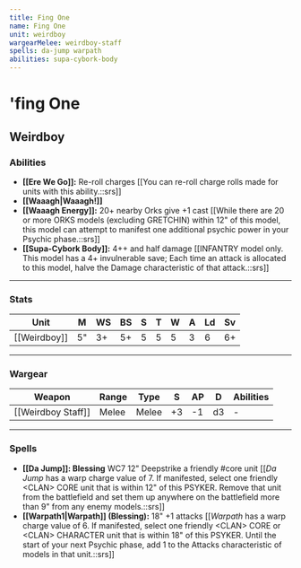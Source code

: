 ```yaml
---
title: Fing One
name: Fing One
unit: weirdboy
wargearMelee: weirdboy-staff
spells: da-jump warpath
abilities: supa-cybork-body
---
```


# 'fing One
## Weirdboy
### Abilities
- **[[Ere We Go]]:** Re-roll charges [[You can re-roll charge rolls made for units with this ability.::srs]]
- **[[Waaagh\|Waaagh!]]**
- **[[Waaagh Energy]]:** 20+ nearby Orks give +1 cast [[While there are 20 or more ORKS models (excluding GRETCHIN) within 12" of this model, this model can attempt to manifest one additional psychic power in your Psychic phase.::srs]]
- **[[Supa-Cybork Body]]:** 4++ and half damage [[INFANTRY model only. This model has a 4+ invulnerable save; Each time an attack is allocated to this model, halve the Damage characteristic of that attack.::srs]]

---

### Stats

| Unit     | M   | WS  | BS  | S   | T   | W   | A   | Ld  | Sv  |
| -------- | --- | --- | --- | --- | --- | --- | --- | --- | --- |
| [[Weirdboy]] | 5"  | 3+  | 5+  | 5   | 5   | 5   | 3   | 6   | 6+  |

---

### Wargear

| Weapon | Range | Type | S   | AP  | D   | Abilities |
| ------ | ----- | ---- | --- | --- | --- | --------- |
| [[Weirdboy Staff]] | Melee | Melee | +3  | -1  | d3  | -         | 

---

### Spells
  - **[[Da Jump]]: Blessing** WC7 12" Deepstrike a friendly #core unit [[_Da Jump_ has a warp charge value of 7. If manifested, select one friendly \<CLAN> CORE unit that is within 12" of this PSYKER. Remove that unit from the battlefield and set them up anywhere on the battlefield more than 9" from any enemy models.::srs]]
- **[[Warpath1\|Warpath]] (Blessing):** 18" +1 attacks [[_Warpath_ has a warp charge value of 6. If manifested, select one friendly \<CLAN> CORE or \<CLAN> CHARACTER unit that is within 18" of this PSYKER. Until the start of your next Psychic phase, add 1 to the Attacks characteristic of models in that unit.::srs]]
